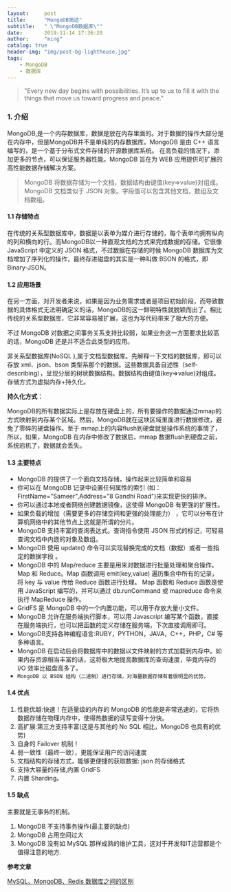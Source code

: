 ```yaml
---
layout:     post
title:      "MongoDB简述"
subtitle:   " \"MongoDB数据库\""
date:       2019-11-14 17:36:20
author:     "ming"
catalog: true
header-img: "img/post-bg-lighthouse.jpg"
tags:
    - MongoDB
    - 数据库
---
```


> "Every new day begins with possibilities. It’s up to us to fill it with the things that move us toward progress and peace."

### 1. 介绍

MongoDB,是一个内存数据库，数据是放在内存里面的。对于数据的操作大部分是在内存中，但是MongoDB并不是单纯的内存数据库。MongoDB 是由 C++ 语言编写的，是一个基于分布式文件存储的开源数据库系统。
在高负载的情况下，添加更多的节点，可以保证服务器性能。MongoDB 旨在为 WEB 应用提供可扩展的高性能数据存储解决方案。

> MongoDB 将数据存储为一个文档，数据结构由键值(key=>value)对组成。MongoDB 文档类似于 JSON 对象。字段值可以包含其他文档，数组及文档数组。

#### 1.1 存储特点

在传统的关系型数据库中，数据是以表单为媒介进行存储的，每个表单均拥有纵向的列和横向的行。而MongoDB以一种直观文档的方式来完成数据的存储。它很像 JavaScript 中定义的 JSON 格式，不过数据在存储的时候 MongoDB 数据库为文档增加了序列化的操作，最终存进磁盘的其实是一种叫做 BSON 的格式，即 Binary-JSON。

#### 1.2 应用场景

在另一方面，对开发者来说，如果是因为业务需求或者是项目初始阶段，而导致数据的具体格式无法明确定义的话，MongoDB的这一鲜明特性就脱颖而出了。相比传统的关系型数据库，它非常容易被扩展，这也为写代码带来了极大的方便。

不过 MongoDB 对数据之间事务关系支持比较弱，如果业务这一方面要求比较高的话，MongoDB 还是并不适合此类型的应用。

非关系型数据库(NoSQL ),属于文档型数据库。先解释一下文档的数据库，即可以存放 xml、json、bson 类型系那个的数据。这些数据具备自述性（self-describing），呈现分层的树状数据结构。数据结构由键值(key=>value)对组成。存储方式为虚拟内存+持久化。

**持久化方式**：

MongoDB的所有数据实际上是存放在硬盘上的，所有要操作的数据通过mmap的方式映射到内存某个区域。然后，MongoDB就在这块区域里面进行数据修改，避免了零碎的硬盘操作。至于 mmap上的内容flush到硬盘就是操作系统的事情了，所以，如果，MongoDB 在内存中修改了数据后，mmap 数据flush到硬盘之前，系统宕机了，数据就会丢失。

#### 1.3 主要特点

- MongoDB 的提供了一个面向文档存储，操作起来比较简单和容易
- 你可以在 MongoDB 记录中设置任何属性的索引 (如：FirstName="Sameer",Address="8 Gandhi Road")来实现更快的排序。
- 你可以通过本地或者网络创建数据镜像，这使得 MongoDB 有更强的扩展性。
- 如果负载的增加（需要更多的存储空间和更强的处理能力） ，它可以分布在计算机网络中的其他节点上这就是所谓的分片。
- MongoDB 支持丰富的查询表达式。查询指令使用 JSON 形式的标记，可轻易查询文档中内嵌的对象及数组。
- MongoDB 使用 update() 命令可以实现替换完成的文档（数据）或者一些指定的数据字段 。
- MongoDB 中的 Map/reduce 主要是用来对数据进行批量处理和聚合操作。Map 和 Reduce。Map 函数调用 emit(key,value) 遍历集合中所有的记录，将 key 与 value 传给 Reduce 函数进行处理。
Map 函数和 Reduce 函数是使用 JavaScript 编写的，并可以通过 db.runCommand 或 mapreduce 命令来执行 MapReduce 操作。
- GridFS 是 MongoDB 中的一个内置功能，可以用于存放大量小文件。
- MongoDB 允许在服务端执行脚本，可以用 Javascript 编写某个函数，直接在服务端执行，也可以把函数的定义存储在服务端，下次直接调用即可。
- MongoDB支持各种编程语言:RUBY，PYTHON，JAVA，C++，PHP，C# 等多种语言。
- MongoDB 在启动后会将数据库中的数据以文件映射的方式加载到内存中。如果内存资源相当丰富的话，这将极大地提高数据库的查询速度，毕竟内存的 I/O 效率比磁盘高多了。
- `MongoDB 以 BSON 结构（二进制）进行存储，对海量数据存储有着很明显的优势。`

#### 1.4 优点

1. 性能优越:快速！在适量级的内存的 MongoDB 的性能是非常迅速的，它将热数据存储在物理内存中，使得热数据的读写变得十分快。
2. 高扩展:第三方支持丰富(这是与其他的 No SQL 相比，MongoDB 也具有的优势)
3. 自身的 Failover 机制！
4. 弱一致性（最终一致），更能保证用户的访问速度
5. 文档结构的存储方式，能够更便捷的获取数据: json 的存储格式
6. 支持大容量的存储,内置 GridFS
7. 内置 Sharding。

#### 1.5 缺点

主要就是无事务的机制。

1. MongoDB 不支持事务操作(最主要的缺点)
2. MongoDB 占用空间过大
3. MongoDB 没有如 MySQL 那样成熟的维护工具，这对于开发和IT运营都是个值得注意的地方.

**参考文章**

[MySQL、MongoDB、Redis 数据库之间的区别](https://blog.csdn.net/CatStarXcode/article/details/79513425)

